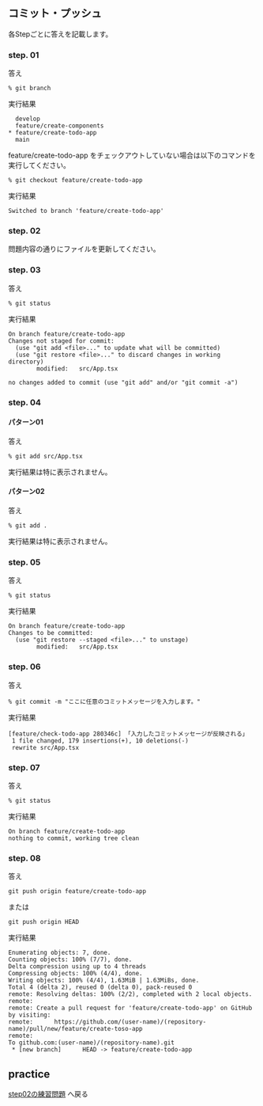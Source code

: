 ## コミット・プッシュ

各Stepごとに答えを記載します。

### step. 01

答え

```
% git branch
```

実行結果

```
  develop
  feature/create-components
* feature/create-todo-app
  main
```

feature/create-todo-app をチェックアウトしていない場合は以下のコマンドを実行してください。

```
% git checkout feature/create-todo-app
```

実行結果

```
Switched to branch 'feature/create-todo-app'
```

### step. 02

問題内容の通りにファイルを更新してください。

### step. 03

答え

```
% git status
```

実行結果

```
On branch feature/create-todo-app
Changes not staged for commit:
  (use "git add <file>..." to update what will be committed)
  (use "git restore <file>..." to discard changes in working directory)
        modified:   src/App.tsx

no changes added to commit (use "git add" and/or "git commit -a")
```

### step. 04

#### パターン01

答え

```
% git add src/App.tsx
```

実行結果は特に表示されません。

#### パターン02

答え

```
% git add .
```

実行結果は特に表示されません。

### step. 05

答え

```
% git status
```

実行結果

```
On branch feature/create-todo-app
Changes to be committed:
  (use "git restore --staged <file>..." to unstage)
        modified:   src/App.tsx
```

### step. 06

答え

```
% git commit -m "ここに任意のコミットメッセージを入力します。"
```

実行結果

```
[feature/check-todo-app 280346c] 「入力したコミットメッセージが反映される」
 1 file changed, 179 insertions(+), 10 deletions(-)
 rewrite src/App.tsx
```

### step. 07

答え

```
% git status
```

実行結果

```
On branch feature/create-todo-app
nothing to commit, working tree clean
```

### step. 08

答え

```
git push origin feature/create-todo-app
```

または

```
git push origin HEAD
```

実行結果

```
Enumerating objects: 7, done.
Counting objects: 100% (7/7), done.
Delta compression using up to 4 threads
Compressing objects: 100% (4/4), done.
Writing objects: 100% (4/4), 1.63MiB | 1.63MiBs, done.
Total 4 (delta 2), reused 0 (delta 0), pack-reused 0
remote: Resolving deltas: 100% (2/2), completed with 2 local objects.
remote: 
remote: Create a pull request for 'feature/create-todo-app' on GitHub by visiting:
remote:      https://github.com/(user-name)/(repository-name)/pull/new/feature/create-toso-app
remote: 
To github.com:(user-name)/(repository-name).git
 * [new branch]      HEAD -> feature/create-todo-app
```


## practice

[step02の練習問題](../../practice/step02/index.md) へ戻る
